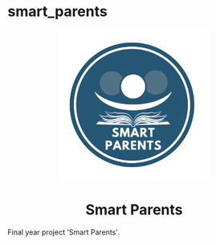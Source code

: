 # smart_parents

<p align="center">
  <a href="https://github.com/smart-parents/smart_parents.git">
    <img width="300px" src="https://github.com/smart-parents/smart_parents/blob/main/assets/images/Final.png" alt="Smart Parents logo"><br/>
  </a>
  <h1 align="center">Smart Parents</h1>
</p>

Final year project 'Smart Parents'.